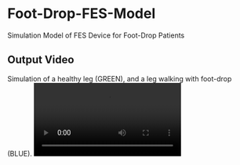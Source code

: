 # Foot-Drop-FES-Model
Simulation Model of FES Device for Foot-Drop Patients

## Output Video
Simulation of a healthy leg (GREEN), and a leg walking with foot-drop (BLUE).
![alt text](Output_Simulation/Foot_Drop_Output_Video.mp4)

